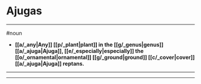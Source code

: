# Ajugas
---
#noun
- **[[a/_any|Any]] [[p/_plant|plant]] in the [[g/_genus|genus]] [[a/_ajuga|Ajuga]], [[e/_especially|especially]] the [[o/_ornamental|ornamental]] [[g/_ground|ground]] [[c/_cover|cover]] [[a/_ajuga|Ajuga]] reptans.**
---
---
